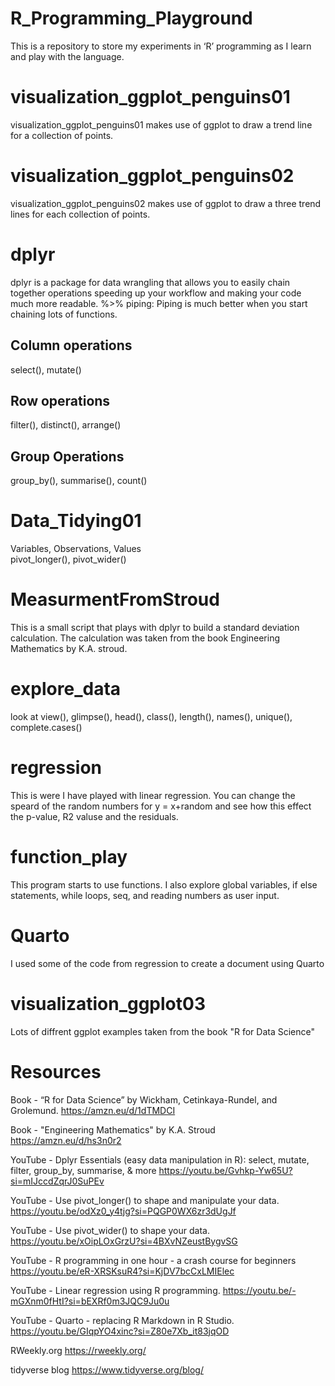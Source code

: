 # R_Programming_Playground
This is a repository to store my experiments in ‘R’ programming as I learn and play with the language. 

# visualization_ggplot_penguins01
visualization_ggplot_penguins01 makes use of ggplot to draw a trend line for a collection of points.

# visualization_ggplot_penguins02
visualization_ggplot_penguins02 makes use of ggplot to draw a three trend lines for each collection of points.

# dplyr
dplyr is a package for data wrangling that allows you to easily chain together operations speeding up your workflow and making your code much more readable.
%>% piping: Piping is much better when you start chaining lots of functions.

## Column operations
select(), mutate()

## Row operations
filter(), distinct(), arrange()

## Group Operations
group_by(), summarise(), count()

# Data_Tidying01
Variables, Observations, Values <br />
pivot_longer(), pivot_wider()

# MeasurmentFromStroud
This is a small script that plays with dplyr to build a standard deviation calculation. The calculation was taken from the book Engineering Mathematics by K.A. stroud. 

# explore_data
look at view(), glimpse(), head(), class(), length(), names(), unique(), complete.cases()

# regression
This is were I have played with linear regression. You can change the speard of the random numbers for y = x+random and see how this effect the p-value, R2 valuse and the residuals.

# function_play
This program starts to use functions. I also explore global variables, if else statements, while loops, seq, and reading numbers as user input. 

# Quarto
I used some of the code from regression to create a document using Quarto

# visualization_ggplot03
Lots of diffrent ggplot examples taken from the book "R for Data Science"

# Resources
Book - “R for Data Science” by Wickham, Cetinkaya-Rundel, and Grolemund.
https://amzn.eu/d/1dTMDCI

Book - "Engineering Mathematics" by K.A. Stroud https://amzn.eu/d/hs3n0r2

YouTube - Dplyr Essentials (easy data manipulation in R): select, mutate, filter, group_by, summarise, & more https://youtu.be/Gvhkp-Yw65U?si=mIJccdZqrJ0SuPEv

YouTube - Use pivot_longer() to shape and manipulate your data. https://youtu.be/odXz0_y4tjg?si=PQGP0WX6zr3dUgJf

YouTube - Use pivot_wider() to shape your data. https://youtu.be/xOipLOxGrzU?si=4BXvNZeustBygvSG

YouTube - R programming in one hour - a crash course for beginners https://youtu.be/eR-XRSKsuR4?si=KjDV7bcCxLMIElec

YouTube - Linear regression using R programming. https://youtu.be/-mGXnm0fHtI?si=bEXRf0m3JQC9Ju0u

YouTube - Quarto - replacing R Markdown in R Studio. https://youtu.be/GIqpYO4xinc?si=Z80e7Xb_it83jqOD

RWeekly.org https://rweekly.org/

tidyverse blog https://www.tidyverse.org/blog/
